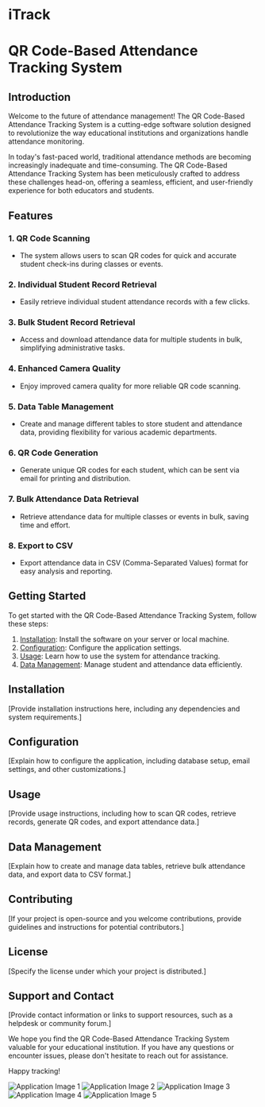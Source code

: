 # iTrack

# QR Code-Based Attendance Tracking System


## Introduction
Welcome to the future of attendance management! The QR Code-Based Attendance Tracking System is a cutting-edge software solution designed to revolutionize the way educational institutions and organizations handle attendance monitoring.

In today's fast-paced world, traditional attendance methods are becoming increasingly inadequate and time-consuming. The QR Code-Based Attendance Tracking System has been meticulously crafted to address these challenges head-on, offering a seamless, efficient, and user-friendly experience for both educators and students.

## Features

### 1. QR Code Scanning

- The system allows users to scan QR codes for quick and accurate student check-ins during classes or events.

### 2. Individual Student Record Retrieval

- Easily retrieve individual student attendance records with a few clicks.

### 3. Bulk Student Record Retrieval

- Access and download attendance data for multiple students in bulk, simplifying administrative tasks.

### 4. Enhanced Camera Quality

- Enjoy improved camera quality for more reliable QR code scanning.

### 5. Data Table Management

- Create and manage different tables to store student and attendance data, providing flexibility for various academic departments.

### 6. QR Code Generation

- Generate unique QR codes for each student, which can be sent via email for printing and distribution.

### 7. Bulk Attendance Data Retrieval

- Retrieve attendance data for multiple classes or events in bulk, saving time and effort.

### 8. Export to CSV

- Export attendance data in CSV (Comma-Separated Values) format for easy analysis and reporting.

## Getting Started

To get started with the QR Code-Based Attendance Tracking System, follow these steps:

1. [Installation](#installation): Install the software on your server or local machine.
2. [Configuration](#configuration): Configure the application settings.
3. [Usage](#usage): Learn how to use the system for attendance tracking.
4. [Data Management](#data-management): Manage student and attendance data efficiently.

## Installation

[Provide installation instructions here, including any dependencies and system requirements.]

## Configuration

[Explain how to configure the application, including database setup, email settings, and other customizations.]

## Usage

[Provide usage instructions, including how to scan QR codes, retrieve records, generate QR codes, and export attendance data.]

## Data Management

[Explain how to create and manage data tables, retrieve bulk attendance data, and export data to CSV format.]

## Contributing

[If your project is open-source and you welcome contributions, provide guidelines and instructions for potential contributors.]

## License

[Specify the license under which your project is distributed.]

## Support and Contact

[Provide contact information or links to support resources, such as a helpdesk or community forum.]

We hope you find the QR Code-Based Attendance Tracking System valuable for your educational institution. If you have any questions or encounter issues, please don't hesitate to reach out for assistance.

Happy tracking!


![Application Image 1](link_to_image_1)
![Application Image 2](link_to_image_2)
![Application Image 3](link_to_image_3)
![Application Image 4](link_to_image_4)
![Application Image 5](link_to_image_5)

